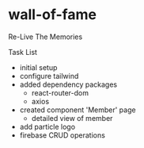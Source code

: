 # wall-of-fame

Re-Live The Memories

Task List

- initial setup
- configure tailwind
- added dependency packages
  - react-router-dom
  - axios
- created component 'Member' page
  - detailed view of member
- add particle logo
- firebase CRUD operations
